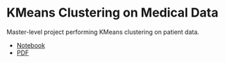 # KMeans Clustering on Medical Data

Master-level project performing KMeans clustering on patient data.

- [Notebook](https://github.com/cjhammons/KMeans-Clustering-on-Medical-Data/blob/master/Analyzing%20Patient%20Data%20With%20KMeans.ipynb)
- [PDF](https://github.com/cjhammons/KMeans-Clustering-on-Medical-Data/blob/master/Analyzing%20Patient%20Data%20With%20KMeans.pdf)
